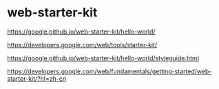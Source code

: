 # web-starter-kit 

https://google.github.io/web-starter-kit/hello-world/


https://developers.google.com/web/tools/starter-kit/

https://google.github.io/web-starter-kit/hello-world/styleguide.html


https://developers.google.com/web/fundamentals/getting-started/web-starter-kit/?hl=zh-cn
